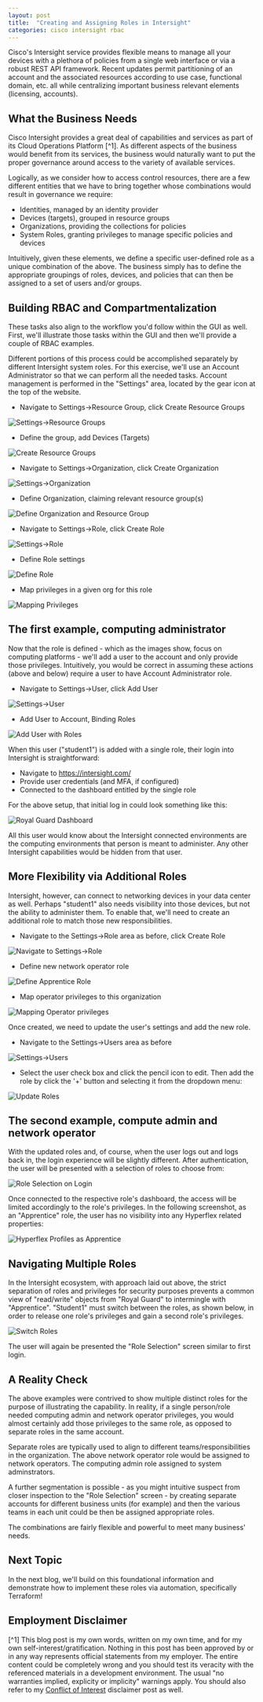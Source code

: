 ```yaml
---
layout: post
title:  "Creating and Assigning Roles in Intersight"
categories: cisco intersight rbac
---
```


Cisco's Intersight service provides flexible means to manage all your devices with a plethora of policies from a single web interface or via a robust REST API framework. Recent updates permit partitioning of an account and the associated resources according to use case, functional domain, etc. all while centralizing important business relevant elements (licensing, accounts).

## What the Business Needs

Cisco Intersight provides a great deal of capabilities and services as part of its Cloud Operations Platform [^1]. As different aspects of the business would benefit from its services, the business would naturally want to put the proper governance around access to the variety of available services.

Logically, as we consider how to access control resources, there are a few different entities that we have to bring together whose combinations would result in governance we require:

- Identities, managed by an identity provider
- Devices (targets), grouped in resource groups
- Organizations, providing the collections for policies
- System Roles, granting privileges to manage specific policies and devices

Intuitively, given these elements, we define a specific user-defined role as a unique combination of the above. The business simply has to define the appropriate groupings of roles, devices, and policies that can then be assigned to a set of users and/or groups.

## Building RBAC and Compartmentalization

These tasks also align to the workflow you'd follow within the GUI as well. First, we'll illustrate those tasks within the GUI and then we'll provide a couple of RBAC examples.

Different portions of this process could be accomplished separately by different Intersight system roles. For this exercise, we'll use an Account Administrator so that we can perform all the needed tasks. Account management is performed in the "Settings" area, located by the gear icon at the top of the website.

- Navigate to Settings->Resource Group, click Create Resource Groups

![Settings->Resource Groups](/images/intersight-rbac/rbac-gui-settings-resource-group-original.png)

- Define the group, add Devices (Targets)

![Create Resource Groups](/images/intersight-rbac/rbac-gui-settings-create-resource.png)

- Navigate to Settings->Organization, click Create Organization

![Settings->Organization](/images/intersight-rbac/rbac-gui-settings-organization-original.png)

- Define Organization, claiming relevant resource group(s)

![Define Organization and Resource Group](/images/intersight-rbac/rbac-gui-settings-create-organization.png)

- Navigate to Settings->Role, click Create Role

![Settings->Role](/images/intersight-rbac/rbac-gui-settings-role-original.png)

- Define Role settings

![Define Role](/images/intersight-rbac/rbac-gui-settings-create-role-guard.png)

- Map privileges in a given org for this role

![Mapping Privileges](/images/intersight-rbac/rbac-gui-settings-create-role-guard-mappings.png)

## The first example, computing administrator

Now that the role is defined - which as the images show, focus on computing platforms - we'll add a user to the account and only provide those privileges. Intuitively, you would be correct in assuming these actions (above and below) require a user to have Account Administrator role.

- Navigate to Settings->User, click Add User

![Settings->User](/images/intersight-rbac/rbac-gui-settings-user-original.png)

- Add User to Account, Binding Roles

![Add User with Roles](/images/intersight-rbac/rbac-gui-settings-add-user.png)

When this user ("student1") is added with a single role, their login into Intersight is straightforward:

- Navigate to https://intersight.com/
- Provide user credentials (and MFA, if configured)
- Connected to the dashboard entitled by the single role

For the above setup, that initial log in could look something like this:

![Royal Guard Dashboard](/images/intersight-rbac/rbac-gui-dashboard-guard-hyperflex.png)

All this user would know about the Intersight connected environments are the computing environments that person is meant to administer. Any other Intersight capabilities would be hidden from that user.

## More Flexibility via Additional Roles

Intersight, however, can connect to networking devices in your data center as well. Perhaps "student1" also needs visibility into those devices, but not the ability to administer them. To enable that, we'll need to create an additional role to match those new responsibilities.

- Navigate to the Settings->Role area as before, click Create Role

![Navigate to Settings->Role](/images/intersight-rbac/rbac-gui-settings-role-guard.png)

- Define new network operator role

![Define Apprentice Role](/images/intersight-rbac/rbac-gui-settings-create-role-apprentice.png)

- Map operator privileges to this organization

![Mapping Operator privileges](/images/intersight-rbac/rbac-gui-settings-create-role-apprentice-mappings.png)

Once created, we need to update the user's settings and add the new role.

- Navigate to the Settings->Users area as before

![Settings->Users](/images/intersight-rbac/rbac-gui-settings-user-example.png)

- Select the user check box and click the pencil icon to edit.  Then add the role by click the '+' button and selecting it from the dropdown menu:

![Update Roles](/images/intersight-rbac/rbac-gui-settings-update-user-apprentice.png)

## The second example, compute admin and network operator

With the updated roles and, of course, when the user logs out and logs back in, the login experience will be slightly different.  After authentication, the user will be presented with a selection of roles to choose from:

![Role Selection on Login](/images/intersight-rbac/rbac-gui-login-select-role.png)

Once connected to the respective role's dashboard, the access will be limited accordingly to the role's privileges.  In the following screenshot, as an "Apprentice" role, the user has no visibility into any Hyperflex related properties:

![Hyperflex Profiles as Apprentice](/images/intersight-rbac/rbac-gui-dashboard-apprentice.png)

## Navigating Multiple Roles

In the Intersight ecosystem, with approach laid out above, the strict separation of roles and privileges for security purposes prevents a common view of "read/write" objects from "Royal Guard" to intermingle with "Apprentice". "Student1" must switch between the roles, as shown below, in order to release one role's privileges and gain a second role's privileges.

![Switch Roles](/images/intersight-rbac/rbac-gui-dashboard-switch-account.jpeg)

The user will again be presented the "Role Selection" screen similar to first login.

## A Reality Check

The above examples were contrived to show multiple distinct roles for the purpose of illustrating the capability. In reality, if a single person/role needed computing admin and network operator privileges, you would almost certainly add those privileges to the same role, as opposed to separate roles in the same account.

Separate roles are typically used to align to different teams/responsibilities in the organization.  The above network operator role would be assigned to network operators.  The computing admin role assigned to system adminstrators.

A further segmentation is possible - as you might intuitive suspect from closer inspection to the "Role Selection" screen - by creating separate accounts for different business units (for example) and then the various teams in each unit could be then be assigned appropriate roles.

The combinations are fairly flexible and powerful to meet many business' needs.

## Next Topic

In the next blog, we'll build on this foundational information and demonstrate how to implement these roles via automation, specifically Terraform!

## Employment Disclaimer

[^1] This blog post is my own words, written on my own time, and for my own self-interest/gratification. Nothing in this post has been approved by or in any way represents official statements from my employer. The entire content could be completely wrong and you should test its veracity with the referenced materials in a development environment. The usual "no warranties implied, explicity or implicity" warnings apply. You should also refer to my [Conflict of Interest](/conflict-of-interests/) disclaimer post as well.
